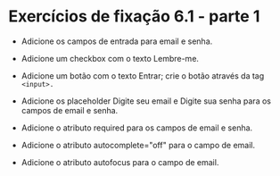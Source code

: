 # Exercícios de fixação 6.1 - parte 1

- Adicione os campos de entrada para email e senha.

- Adicione um checkbox com o texto Lembre-me.

- Adicione um botão com o texto Entrar; crie o botão através da tag `<input>.`

- Adicione os placeholder Digite seu email e Digite sua senha para os campos de email e senha.

- Adicione o atributo required para os campos de email e senha.

- Adicione o atributo autocomplete="off" para o campo de email.

- Adicione o atributo autofocus para o campo de email.

